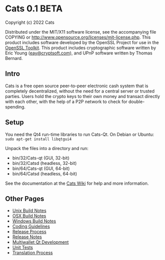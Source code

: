 Cats 0.1 BETA
===================

Copyright (c) 2022 Cats 

Distributed under the MIT/X11 software license, see the accompanying
file COPYING or http://www.opensource.org/licenses/mit-license.php.
This product includes software developed by the OpenSSL Project for use in the [OpenSSL Toolkit](http://www.openssl.org/). This product includes
cryptographic software written by Eric Young ([eay@cryptsoft.com](mailto:eay@cryptsoft.com)), and UPnP software written by Thomas Bernard.


Intro
---------------------
Cats is a free open source peer-to-peer electronic cash system that is
completely decentralized, without the need for a central server or trusted
parties.  Users hold the crypto keys to their own money and transact directly
with each other, with the help of a P2P network to check for double-spending.


Setup
---------------------
You need the Qt4 run-time libraries to run Cats-Qt. On Debian or Ubuntu:
	`sudo apt-get install libqtgui4`

Unpack the files into a directory and run:

- bin/32/Cats-qt (GUI, 32-bit)
- bin/32/Catsd (headless, 32-bit)
- bin/64/Cats-qt (GUI, 64-bit)
- bin/64/Catsd (headless, 64-bit)

See the documentation at the [Cats Wiki](http://Cats.info)
for help and more information.


Other Pages
---------------------
- [Unix Build Notes](build-unix.md)
- [OSX Build Notes](build-osx.md)
- [Windows Build Notes](build-msw.md)
- [Coding Guidelines](coding.md)
- [Release Process](release-process.md)
- [Release Notes](release-notes.md)
- [Multiwallet Qt Development](multiwallet-qt.md)
- [Unit Tests](unit-tests.md)
- [Translation Process](translation_process.md)
